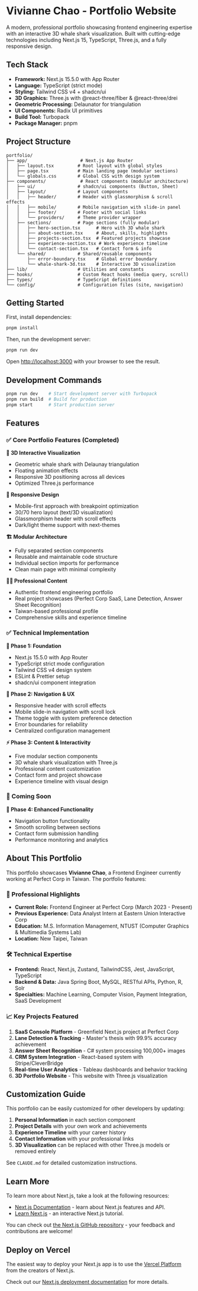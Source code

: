 # Vivianne Chao - Portfolio Website

A modern, professional portfolio showcasing frontend engineering expertise with an interactive 3D whale shark visualization. Built with cutting-edge technologies including Next.js 15, TypeScript, Three.js, and a fully responsive design.

## Tech Stack

- **Framework:** Next.js 15.5.0 with App Router
- **Language:** TypeScript (strict mode)
- **Styling:** Tailwind CSS v4 + shadcn/ui
- **3D Graphics:** Three.js with @react-three/fiber & @react-three/drei
- **Geometric Processing:** Delaunator for triangulation
- **UI Components:** Radix UI primitives
- **Build Tool:** Turbopack
- **Package Manager:** pnpm

## Project Structure

```
portfolio/
├── app/                    # Next.js App Router
│   ├── layout.tsx         # Root layout with global styles
│   ├── page.tsx           # Main landing page (modular sections)
│   └── globals.css        # Global CSS with design system
├── components/             # React components (modular architecture)
│   ├── ui/                # shadcn/ui components (Button, Sheet)
│   ├── layout/            # Layout components
│   │   ├── header/        # Header with glassmorphism & scroll effects
│   │   ├── mobile/        # Mobile navigation with slide-in panel
│   │   ├── footer/        # Footer with social links
│   │   └── providers/     # Theme provider wrapper
│   ├── sections/          # Page sections (fully modular)
│   │   ├── hero-section.tsx      # Hero with 3D whale shark
│   │   ├── about-section.tsx     # About, skills, highlights
│   │   ├── projects-section.tsx  # Featured projects showcase
│   │   ├── experience-section.tsx # Work experience timeline
│   │   └── contact-section.tsx   # Contact form & info
│   └── shared/            # Shared/reusable components
│       ├── error-boundary.tsx    # Global error boundary
│       └── whale-shark-3d.tsx    # Interactive 3D visualization
├── lib/                   # Utilities and constants
├── hooks/                 # Custom React hooks (media query, scroll)
├── types/                 # TypeScript definitions
└── config/                # Configuration files (site, navigation)
```

## Getting Started

First, install dependencies:

```bash
pnpm install
```

Then, run the development server:

```bash
pnpm run dev
```

Open [http://localhost:3000](http://localhost:3000) with your browser to see the result.

## Development Commands

```bash
pnpm run dev    # Start development server with Turbopack
pnpm run build  # Build for production
pnpm start      # Start production server
```

## Features

### ✅ Core Portfolio Features (Completed)

**🎨 3D Interactive Visualization**
- Geometric whale shark with Delaunay triangulation
- Floating animation effects
- Responsive 3D positioning across all devices
- Optimized Three.js performance

**📱 Responsive Design**
- Mobile-first approach with breakpoint optimization
- 30/70 hero layout (text/3D visualization) 
- Glassmorphism header with scroll effects
- Dark/light theme support with next-themes

**🏗️ Modular Architecture** 
- Fully separated section components
- Reusable and maintainable code structure
- Individual section imports for performance
- Clean main page with minimal complexity

**👩‍💻 Professional Content**
- Authentic frontend engineering portfolio
- Real project showcases (Perfect Corp SaaS, Lane Detection, Answer Sheet Recognition)
- Taiwan-based professional profile
- Comprehensive skills and experience timeline

### ✅ Technical Implementation

**🔧 Phase 1: Foundation**
- Next.js 15.5.0 with App Router
- TypeScript strict mode configuration
- Tailwind CSS v4 design system
- ESLint & Prettier setup
- shadcn/ui component integration

**🎯 Phase 2: Navigation & UX**
- Responsive header with scroll effects
- Mobile slide-in navigation with scroll lock  
- Theme toggle with system preference detection
- Error boundaries for reliability
- Centralized configuration management

**⚡ Phase 3: Content & Interactivity**
- Five modular section components
- 3D whale shark visualization with Three.js
- Professional content customization
- Contact form and project showcase
- Experience timeline with visual design

### 🚀 Coming Soon

**🔗 Phase 4: Enhanced Functionality** 
- Navigation button functionality
- Smooth scrolling between sections
- Contact form submission handling
- Performance monitoring and analytics

## About This Portfolio

This portfolio showcases **Vivianne Chao**, a Frontend Engineer currently working at Perfect Corp in Taiwan. The portfolio features:

### 🌟 Professional Highlights
- **Current Role:** Frontend Engineer at Perfect Corp (March 2023 - Present)
- **Previous Experience:** Data Analyst Intern at Eastern Union Interactive Corp
- **Education:** M.S. Information Management, NTUST (Computer Graphics & Multimedia Systems Lab)
- **Location:** New Taipei, Taiwan

### 🛠️ Technical Expertise
- **Frontend:** React, Next.js, Zustand, TailwindCSS, Jest, JavaScript, TypeScript
- **Backend & Data:** Java Spring Boot, MySQL, RESTful APIs, Python, R, Solr
- **Specialties:** Machine Learning, Computer Vision, Payment Integration, SaaS Development

### 📈 Key Projects Featured
1. **SaaS Console Platform** - Greenfield Next.js project at Perfect Corp
2. **Lane Detection & Tracking** - Master's thesis with 99.9% accuracy achievement
3. **Answer Sheet Recognition** - C# system processing 100,000+ images
4. **CRM System Integration** - React-based system with Stripe/CleverBridge
5. **Real-time User Analytics** - Tableau dashboards and behavior tracking
6. **3D Portfolio Website** - This website with Three.js visualization

## Customization Guide

This portfolio can be easily customized for other developers by updating:

1. **Personal Information** in each section component
2. **Project Details** with your own work and achievements  
3. **Experience Timeline** with your career history
4. **Contact Information** with your professional links
5. **3D Visualization** can be replaced with other Three.js models or removed entirely

See `CLAUDE.md` for detailed customization instructions.

## Learn More

To learn more about Next.js, take a look at the following resources:

- [Next.js Documentation](https://nextjs.org/docs) - learn about Next.js features and API.
- [Learn Next.js](https://nextjs.org/learn) - an interactive Next.js tutorial.

You can check out [the Next.js GitHub repository](https://github.com/vercel/next.js) - your feedback and contributions are welcome!

## Deploy on Vercel

The easiest way to deploy your Next.js app is to use the [Vercel Platform](https://vercel.com/new?utm_medium=default-template&filter=next.js&utm_source=create-next-app&utm_campaign=create-next-app-readme) from the creators of Next.js.

Check out our [Next.js deployment documentation](https://nextjs.org/docs/app/building-your-application/deploying) for more details.
